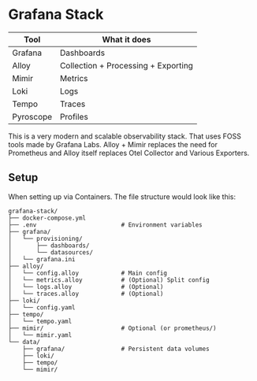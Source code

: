 # Grafana Stack

| Tool      | What it does                        |
| ---       | ---                                 |
| Grafana   | Dashboards                          |
| Alloy     | Collection + Processing + Exporting |
| Mimir     | Metrics                             |
| Loki      | Logs                                |
| Tempo     | Traces                              |
| Pyroscope | Profiles                            |

This is a very modern and scalable observability stack. That uses FOSS tools made  by Grafana Labs. Alloy + Mimir replaces the need for Prometheus and Alloy itself replaces Otel Collector and Various Exporters.

## Setup

When setting up via Containers. The file structure would look like this:

```tree
grafana-stack/
├── docker-compose.yml
├── .env                        # Environment variables
├── grafana/
│   └── provisioning/
│       ├── dashboards/
│       └── datasources/
│   └── grafana.ini
├── alloy/
│   └── config.alloy            # Main config
│   └── metrics.alloy           # (Optional) Split config
│   └── logs.alloy              # (Optional)
│   └── traces.alloy            # (Optional)
├── loki/
│   └── config.yaml
├── tempo/
│   └── tempo.yaml
├── mimir/                      # Optional (or prometheus/)
│   └── mimir.yaml
└── data/
    ├── grafana/                # Persistent data volumes
    ├── loki/
    ├── tempo/
    └── mimir/
```

